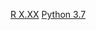 [R X.XX](https://nbviewer.jupyter.org/github/victornoriega/nhanes-proyect/blob/master/Proyecto2.ipynb)
[Python 3.7](https://nbviewer.jupyter.org/github/victornoriega/nhanes-proyect/blob/master/Graficas.ipynb)
